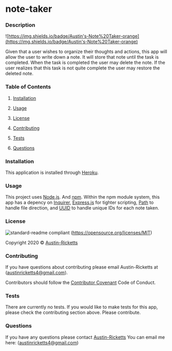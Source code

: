 # note-taker

### Description

![https://img.shields.io/badge/Austin's-Note%20Taker-orange](https://img.shields.io/badge/Austin's-Note%20Taker-orange)

Given that a user wishes to organize their thoughts and actions, this app will allow the user to write down a note. It will store that note until the task is completed. When the task is completed the user may delete the note. If the user realizes that this task is not quite complete the user may restore the deleted note.

### Table of Contents

1. [Installation](#installation)

2. [Usage](#usage)

3. [License](#license)

4. [Contributing](#contributing)

5. [Tests](#tests)

6. [Questions](#questions)

### Installation

This application is installed through [Heroku](https://signup.heroku.com/t/platform?c=70130000001xDpdAAE&gclid=Cj0KCQjwzN71BRCOARIsAF8pjfgRrzaTFDTGjjelRy6il7TEtei_gbZ9Ptrzyn4A_xsxQxuCPQCys_kaAt-jEALw_wcB).

### Usage

This project uses [Node.js](https://nodejs.org/en/).
And [npm](https://www.npmjs.com/). Within the npm module system, this app has a depency on [Inquirer](https://www.npmjs.com/package/inquirer), [Express.js](https://expressjs.com/) for tighter scripting, [Path](https://www.npmjs.com/package/path) to handle file direction, and [UUID](https://www.npmjs.com/package/uuid) to handle unique IDs for each note taken.

### License

![standard-readme compliant](https://img.shields.io/badge/License-MIT-yellow.svg)
(https://opensource.org/licenses/MIT)

Copyright 2020 © [Austin-Ricketts](https://github.com/Austin-Ricketts)

### Contributing

If you have questions about contributing please email Austin-Ricketts at (austinricketts4@gmail.com).

Contributors should follow the [Contributor Covenant](https://www.contributor-covenant.org/version/1/3/0/code-of-conduct/) Code of Conduct.

### Tests

There are currently no tests. If you would like to make tests for this app, please check the contributing section above. Please contribute.

### Questions

If you have any questions please contact [Austin-Ricketts](https://github.com/Austin-Ricketts)
You can email me here: (austinricketts4@gmail.com)
